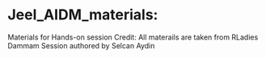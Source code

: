 # Jeel_AIDM_materials:

Materials for Hands-on session
Credit: All materails are taken from RLadies Dammam Session authored by Selcan Aydin
